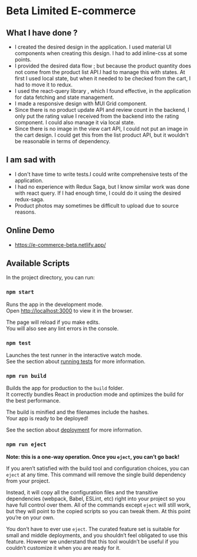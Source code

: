 # Beta Limited E-commerce

## What I have done ?

- I created the desired design in the application. I used material UI components when creating this design. I had to add inline-css at some points.
- I provided the desired data flow ; but because the product quantity does not come from the product list API.I had to manage this with states. At first I used local state, but when it needed to be checked from the cart, I had to move it to redux.
- I used the react-query library , which I found effective, in the application for data fetching and state management.
- I made a responsive design with MUI Grid component.
- Since there is no product update API and review count in the backend, I only put the rating value I received from the backend into the rating component. I could also manage it via local state.
- Since there is no image in the view cart API, I could not put an image in the cart design. I could get this from the list product API, but it wouldn't be reasonable in terms of dependency.

## I am sad with

- I don't have time to write tests.I could write comprehensive tests of the application.
- I had no experience with Redux Saga, but I know similar work was done with react query. If I had enough time, I could do it using the desired redux-saga.
- Product photos may sometimes be difficult to upload due to source reasons.

## Online Demo

- https://e-commerce-beta.netlify.app/

## Available Scripts

In the project directory, you can run:

### `npm start`

Runs the app in the development mode.\
Open [http://localhost:3000](http://localhost:3000) to view it in the browser.

The page will reload if you make edits.\
You will also see any lint errors in the console.

### `npm test`

Launches the test runner in the interactive watch mode.\
See the section about [running tests](https://facebook.github.io/create-react-app/docs/running-tests) for more information.

### `npm run build`

Builds the app for production to the `build` folder.\
It correctly bundles React in production mode and optimizes the build for the best performance.

The build is minified and the filenames include the hashes.\
Your app is ready to be deployed!

See the section about [deployment](https://facebook.github.io/create-react-app/docs/deployment) for more information.

### `npm run eject`

**Note: this is a one-way operation. Once you `eject`, you can’t go back!**

If you aren’t satisfied with the build tool and configuration choices, you can `eject` at any time. This command will remove the single build dependency from your project.

Instead, it will copy all the configuration files and the transitive dependencies (webpack, Babel, ESLint, etc) right into your project so you have full control over them. All of the commands except `eject` will still work, but they will point to the copied scripts so you can tweak them. At this point you’re on your own.

You don’t have to ever use `eject`. The curated feature set is suitable for small and middle deployments, and you shouldn’t feel obligated to use this feature. However we understand that this tool wouldn’t be useful if you couldn’t customize it when you are ready for it.
